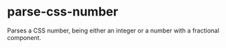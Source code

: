 # parse-css-number
Parses a CSS number, being either an integer or a number with a fractional component.
